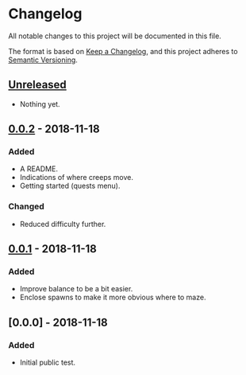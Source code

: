 # Changelog
All notable changes to this project will be documented in this file.

The format is based on [Keep a Changelog](https://keepachangelog.com/en/1.0.0/),
and this project adheres to [Semantic Versioning](https://semver.org/spec/v2.0.0.html).

## [Unreleased]
- Nothing yet.

## [0.0.2] - 2018-11-18
### Added
- A README.
- Indications of where creeps move.
- Getting started (quests menu).

### Changed
- Reduced difficulty further.

## [0.0.1] - 2018-11-18
### Added
- Improve balance to be a bit easier.
- Enclose spawns to make it more obvious where to maze.

## [0.0.0] - 2018-11-18
### Added
- Initial public test.

[Unreleased]: https://github.com/olivierlacan/keep-a-changelog/compare/0.0.2...HEAD
[0.0.2]: https://github.com/olivierlacan/keep-a-changelog/compare/0.0.1...0.0.2
[0.0.1]: https://github.com/olivierlacan/keep-a-changelog/compare/0.0.0...0.0.1
